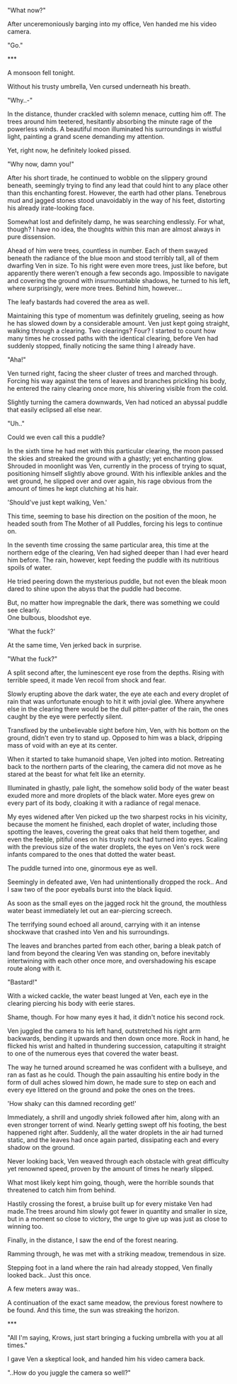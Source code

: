 "What now?"

After unceremoniously barging into my office, Ven handed me his video camera.

"Go."

\*\*\*

A monsoon fell tonight.

Without his trusty umbrella, Ven cursed underneath his breath.

"Why..-"

In the distance, thunder crackled with solemn menace, cutting him off. The trees around him teetered, hesitantly absorbing the minute rage of the powerless winds. A beautiful moon illuminated his surroundings in wistful light, painting a grand scene demanding my attention.

Yet, right now, he definitely looked pissed.

"Why now, damn you!"

After his short tirade, he continued to wobble on the slippery ground beneath, seemingly trying to find any lead that could hint to any place other than this enchanting forest. However, the earth had other plans. Tenebrous mud and jagged stones stood unavoidably in the way of his feet, distorting his already irate-looking face.

Somewhat lost and definitely damp, he was searching endlessly. For what, though? I have no idea, the thoughts within this man are almost always in pure dissension.

Ahead of him were trees, countless in number. Each of them swayed beneath the radiance of the blue moon and stood terribly tall, all of them dwarfing Ven in size. To his right were even more trees, just like before, but apparently there weren’t enough a few seconds ago. Impossible to navigate and covering the ground with insurmountable shadows, he turned to his left, where surprisingly, were more trees. Behind him, however...

The leafy bastards had covered the area as well.

Maintaining this type of momentum was definitely grueling, seeing as how he has slowed down by a considerable amount. Ven just kept going straight, walking through a clearing. Two clearings? Four? I started to count how many times he crossed paths with the identical clearing, before Ven had suddenly stopped, finally noticing the same thing I already have.

"Aha!"

Ven turned right, facing the sheer cluster of trees and marched through. Forcing his way against the tens of leaves and branches prickling his body, he entered the rainy clearing once more, his shivering visible from the cold.

Slightly turning the camera downwards, Ven had noticed an abyssal puddle that easily eclipsed all else near.

"Uh.."

Could we even call this a puddle?

In the sixth time he had met with this particular clearing, the moon passed the skies and streaked the ground with a ghastly; yet enchanting glow. Shrouded in moonlight was Ven, currently in the process of trying to squat, positioning himself slightly above ground. With his inflexible ankles and the wet ground, he slipped over and over again, his rage obvious from the amount of times he kept clutching at his hair.

'Should've just kept walking, Ven.'

This time, seeming to base his direction on the position of the moon, he headed south from The Mother of all Puddles, forcing his legs to continue on.

In the seventh time crossing the same particular area, this time at the northern edge of the clearing, Ven had sighed deeper than I had ever heard him before. The rain, however, kept feeding the puddle with its nutritious spoils of water.

He tried peering down the mysterious puddle, but not even the bleak moon dared to shine upon the abyss that the puddle had become.

But, no matter how impregnable the dark, there was something we could see clearly.  
One bulbous, bloodshot eye.

'What the fuck?'

At the same time, Ven jerked back in surprise.

"What the fuck?"

A split second after, the luminescent eye rose from the depths. Rising with terrible speed, it made Ven recoil from shock and fear.

Slowly erupting above the dark water, the eye ate each and every droplet of rain that was unfortunate enough to hit it with jovial glee. Where anywhere else in the clearing there would be the dull pitter-patter of the rain, the ones caught by the eye were perfectly silent.

Transfixed by the unbelievable sight before him, Ven, with his bottom on the ground, didn't even try to stand up. Opposed to him was a black, dripping mass of void with an eye at its center.

When it started to take humanoid shape, Ven jolted into motion. Retreating back to the northern parts of the clearing, the camera did not move as he stared at the beast for what felt like an eternity.

Illuminated in ghastly, pale light, the somehow solid body of the water beast exuded more and more droplets of the black water. More eyes grew on every part of its body, cloaking it with a radiance of regal menace.

My eyes widened after Ven picked up the two sharpest rocks in his vicinity, because the moment he finished, each droplet of water, including those spotting the leaves, covering the great oaks that held them together, and even the feeble, pitiful ones on his trusty rock had turned into eyes. Scaling with the previous size of the water droplets, the eyes on Ven's rock were infants compared to the ones that dotted the water beast.

The puddle turned into one, ginormous eye as well.

Seemingly in defeated awe, Ven had unintentionally dropped the rock.. And I saw two of the poor eyeballs burst into the black liquid.

As soon as the small eyes on the jagged rock hit the ground, the mouthless water beast immediately let out an ear-piercing screech.

The terrifying sound echoed all around, carrying with it an intense shockwave that crashed into Ven and his surroundings.

The leaves and branches parted from each other, baring a bleak patch of land from beyond the clearing Ven was standing on, before inevitably intertwining with each other once more, and overshadowing his escape route along with it.

"Bastard!"

With a wicked cackle, the water beast lunged at Ven, each eye in the clearing piercing his body with eerie stares.

Shame, though. For how many eyes it had, it didn't notice his second rock.

Ven juggled the camera to his left hand, outstretched his right arm backwards, bending it upwards and then down once more. Rock in hand, he flicked his wrist and halted in thundering succession, catapulting it straight to one of the numerous eyes that covered the water beast.

The way he turned around screamed he was confident with a bullseye, and ran as fast as he could. Though the pain assaulting his entire body in the form of dull aches slowed him down, he made sure to step on each and every eye littered on the ground and poke the ones on the trees.

'How shaky can this damned recording get!'

Immediately, a shrill and ungodly shriek followed after him, along with an even stronger torrent of wind. Nearly getting swept off his footing, the best happened right after. Suddenly, all the water droplets in the air had turned static, and the leaves had once again parted, dissipating each and every shadow on the ground.

Never looking back, Ven weaved through each obstacle with great difficulty yet renowned speed, proven by the amount of times he nearly slipped.

What most likely kept him going, though, were the horrible sounds that threatened to catch him from behind.

Hastily crossing the forest, a bruise built up for every mistake Ven had made.The trees around him slowly got fewer in quantity and smaller in size, but in a moment so close to victory, the urge to give up was just as close to winning too.

Finally, in the distance, I saw the end of the forest nearing.

Ramming through, he was met with a striking meadow, tremendous in size.

Stepping foot in a land where the rain had already stopped, Ven finally looked back.. Just this once.

A few meters away was..

A continuation of the exact same meadow, the previous forest nowhere to be found. And this time, the sun was streaking the horizon.

\*\*\*

"All I'm saying, Krows, just start bringing a fucking umbrella with you at all times."

I gave Ven a skeptical look, and handed him his video camera back.

"..How do you juggle the camera so well?"